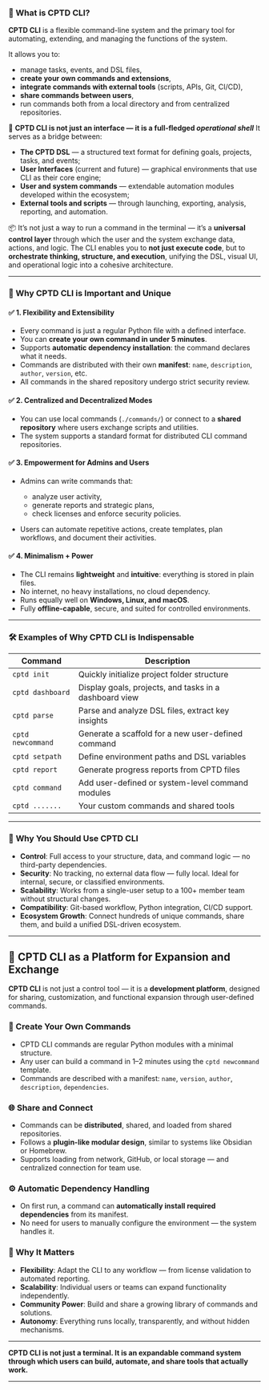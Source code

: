 ### **🔧 What is CPTD CLI?**

**CPTD CLI** is a flexible command-line system and the primary tool for automating, extending, and managing the functions of the system.

It allows you to:

* manage tasks, events, and DSL files,
* **create your own commands and extensions**,
* **integrate commands with external tools** (scripts, APIs, Git, CI/CD),
* **share commands between users**,
* run commands both from a local directory and from centralized repositories.

🧠 **CPTD CLI is not just an interface — it is a full-fledged *operational shell***
It serves as a bridge between:

* **The CPTD DSL** — a structured text format for defining goals, projects, tasks, and events;
* **User Interfaces** (current and future) — graphical environments that use CLI as their core engine;
* **User and system commands** — extendable automation modules developed within the ecosystem;
* **External tools and scripts** — through launching, exporting, analysis, reporting, and automation.

📦 It’s not just a way to run a command in the terminal — it’s a **universal control layer** through which the user and the system exchange data, actions, and logic.
The CLI enables you to **not just execute code**, but to **orchestrate thinking, structure, and execution**, unifying the DSL, visual UI, and operational logic into a cohesive architecture.

---

### **🧩 Why CPTD CLI is Important and Unique**

#### ✅ **1. Flexibility and Extensibility**

* Every command is just a regular Python file with a defined interface.
* You can **create your own command in under 5 minutes**.
* Supports **automatic dependency installation**: the command declares what it needs.
* Commands are distributed with their own **manifest**: `name`, `description`, `author`, `version`, etc.
* All commands in the shared repository undergo strict security review.

#### ✅ **2. Centralized and Decentralized Modes**

* You can use local commands (`./commands/`) or connect to a **shared repository** where users exchange scripts and utilities.
* The system supports a standard format for distributed CLI command repositories.

#### ✅ **3. Empowerment for Admins and Users**

* Admins can write commands that:

  * analyze user activity,
  * generate reports and strategic plans,
  * check licenses and enforce security policies.
* Users can automate repetitive actions, create templates, plan workflows, and document their activities.

#### ✅ **4. Minimalism + Power**

* The CLI remains **lightweight** and **intuitive**: everything is stored in plain files.
* No internet, no heavy installations, no cloud dependency.
* Runs equally well on **Windows, Linux, and macOS**.
* Fully **offline-capable**, secure, and suited for controlled environments.

---

### 🛠 Examples of Why CPTD CLI is Indispensable

| Command           | Description                                            |
| ----------------- | ------------------------------------------------------ |
| `cptd init`       | Quickly initialize project folder structure            |
| `cptd dashboard`  | Display goals, projects, and tasks in a dashboard view |
| `cptd parse`      | Parse and analyze DSL files, extract key insights      |
| `cptd newcommand` | Generate a scaffold for a new user-defined command     |
| `cptd setpath`    | Define environment paths and DSL variables             |
| `cptd report`     | Generate progress reports from CPTD files              |
| `cptd command`    | Add user-defined or system-level command modules       |
| `cptd .......`    | Your custom commands and shared tools                  |

---

### 🚀 **Why You Should Use CPTD CLI**

* **Control**: Full access to your structure, data, and command logic — no third-party dependencies.
* **Security**: No tracking, no external data flow — fully local. Ideal for internal, secure, or classified environments.
* **Scalability**: Works from a single-user setup to a 100+ member team without structural changes.
* **Compatibility**: Git-based workflow, Python integration, CI/CD support.
* **Ecosystem Growth**: Connect hundreds of unique commands, share them, and build a unified DSL-driven ecosystem.

---

## 🔁 **CPTD CLI as a Platform for Expansion and Exchange**

**CPTD CLI** is not just a control tool — it is a **development platform**, designed for sharing, customization, and functional expansion through user-defined commands.

### 🔨 Create Your Own Commands

* CPTD CLI commands are regular Python modules with a minimal structure.
* Any user can build a command in 1–2 minutes using the `cptd newcommand` template.
* Commands are described with a manifest: `name`, `version`, `author`, `description`, `dependencies`.

### 🌐 Share and Connect

* Commands can be **distributed**, shared, and loaded from shared repositories.
* Follows a **plugin-like modular design**, similar to systems like Obsidian or Homebrew.
* Supports loading from network, GitHub, or local storage — and centralized connection for team use.

### ⚙️ Automatic Dependency Handling

* On first run, a command can **automatically install required dependencies** from its manifest.
* No need for users to manually configure the environment — the system handles it.

### 📌 Why It Matters

* **Flexibility**: Adapt the CLI to any workflow — from license validation to automated reporting.
* **Scalability**: Individual users or teams can expand functionality independently.
* **Community Power**: Build and share a growing library of commands and solutions.
* **Autonomy**: Everything runs locally, transparently, and without hidden mechanisms.

---

**CPTD CLI is not just a terminal. It is an expandable command system through which users can build, automate, and share tools that actually work.**

---

